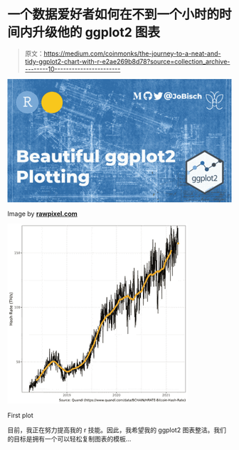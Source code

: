 # 一个数据爱好者如何在不到一个小时的时间内升级他的 ggplot2 图表

> 原文：<https://medium.com/coinmonks/the-journey-to-a-neat-and-tidy-ggplot2-chart-with-r-e2ae269b8d78?source=collection_archive---------10----------------------->

![](img/1d58cd35f44f20e38eff4ec1f19913ff.png)

Image by [**rawpixel.com**](https://rawpixel.com/)

![](img/68b82d72404dfea285d08765ba3a9511.png)

First plot

目前，我正在努力提高我的 r 技能。因此，我希望我的 ggplot2 图表整洁。我们的目标是拥有一个可以轻松复制图表的模板…